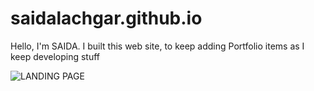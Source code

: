 # saidalachgar.github.io
Hello, I'm SAIDA. I built this web site, to keep adding Portfolio items as I keep developing stuff

![LANDING PAGE](https://github.com/saidaLachgar/saidalachgar.github.io/blob/master/IMG/Safari%201280x720-SAIDALACHGAR.png?raw=true)
